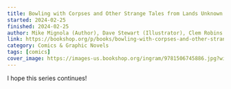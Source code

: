 ```yaml
---
title: Bowling with Corpses and Other Strange Tales from Lands Unknown
started: 2024-02-25
finished: 2024-02-25
author: Mike Mignola (Author), Dave Stewart (Illustrator), Clem Robins (Illustrator)
link: https://bookshop.org/p/books/bowling-with-corpses-and-other-strange-tales-from-lands-unknown-mike-mignola/21365349?ean=9781506745886&next=t&next=t
category: Comics & Graphic Novels
tags: [comics]
cover_image: https://images-us.bookshop.org/ingram/9781506745886.jpg?width=640&v=v2
---
```

I hope this series continues!